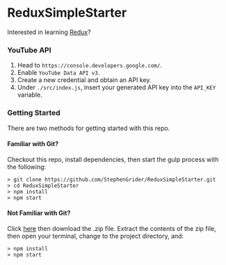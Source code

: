 # ReduxSimpleStarter

Interested in learning [Redux](https://www.udemy.com/react-redux/)?

### YouTube API
1. Head to `https://console.developers.google.com/`.
2. Enable `YouTube Data API v3`.
3. Create a new credential and obtain an API key.
4. Under `./src/index.js`, insert your generated API key into the `API_KEY` variable.

### Getting Started

There are two methods for getting started with this repo.

#### Familiar with Git?
Checkout this repo, install dependencies, then start the gulp process with the following:

```
> git clone https://github.com/StephenGrider/ReduxSimpleStarter.git
> cd ReduxSimpleStarter
> npm install
> npm start
```

#### Not Familiar with Git?
Click [here](https://github.com/StephenGrider/ReactStarter/releases) then download the .zip file.  Extract the contents of the zip file, then open your terminal, change to the project directory, and:

```
> npm install
> npm start
```
